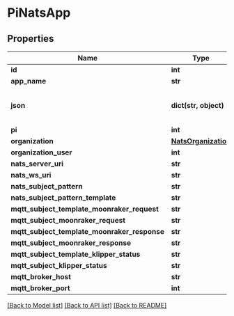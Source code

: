 # PiNatsApp


## Properties
Name | Type | Description | Notes
------------ | ------------- | ------------- | -------------
**id** | **int** |  | [readonly] 
**app_name** | **str** |  | [optional] 
**json** | **dict(str, object)** | Output of &#x60;nsc describe account&#x60; | [optional] 
**pi** | **int** |  | 
**organization** | [**NatsOrganization**](NatsOrganization.md) |  | 
**organization_user** | **int** |  | 
**nats_server_uri** | **str** |  | [readonly] 
**nats_ws_uri** | **str** |  | [readonly] 
**nats_subject_pattern** | **str** |  | [readonly] 
**nats_subject_pattern_template** | **str** |  | [readonly] 
**mqtt_subject_template_moonraker_request** | **str** |  | [readonly] 
**mqtt_subject_moonraker_request** | **str** |  | [readonly] 
**mqtt_subject_template_moonraker_response** | **str** |  | [readonly] 
**mqtt_subject_moonraker_response** | **str** |  | [readonly] 
**mqtt_subject_template_klipper_status** | **str** |  | [readonly] 
**mqtt_subject_klipper_status** | **str** |  | [readonly] 
**mqtt_broker_host** | **str** |  | [readonly] 
**mqtt_broker_port** | **int** |  | [readonly] 

[[Back to Model list]](../README.md#documentation-for-models) [[Back to API list]](../README.md#documentation-for-api-endpoints) [[Back to README]](../README.md)


